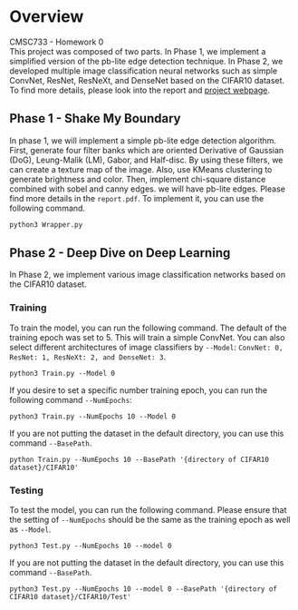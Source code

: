 # Overview
CMSC733 - Homework 0<br />
This project was composed of two parts. In Phase 1, we implement a simplified version of the pb-lite edge detection technique. In Phase 2, we developed multiple image classification neural networks such as simple ConvNet, ResNet, ResNeXt, and DenseNet based on the CIFAR10 dataset. To find more details, please look into the report and [project webpage](https://cmsc733.github.io/2022/hw/hw0/).

## Phase 1 - Shake My Boundary
In phase 1, we will implement a simple pb-lite edge detection algorithm. First, generate four filter banks which are oriented Derivative of Gaussian (DoG), Leung-Malik (LM), Gabor, and Half-disc. By using these filters, we can create a texture map of the image. Also, use KMeans clustering to generate brightness and color. Then, implement chi-square distance combined with sobel and canny edges. we will have pb-lite edges. Please find more details in the `report.pdf`. To implement it, you can use the following command.
```bash
python3 Wrapper.py
```

## Phase 2 - Deep Dive on Deep Learning
In Phase 2, we implement various image classification networks based on the CIFAR10 dataset. 

### Training
To train the model, you can run the following command. The default of the training epoch was set to 5. This will train a simple ConvNet. You can also select different architectures of image classifiers by `--Model`: `ConvNet: 0, ResNet: 1, ResNeXt: 2, and DenseNet: 3`.
```
python3 Train.py --Model 0
```
If you desire to set a specific number training epoch, you can run the following command `--NumEpochs`:
```
python3 Train.py --NumEpochs 10 --Model 0
```
If you are not putting the dataset in the default directory, you can use this command `--BasePath`.
```
python Train.py --NumEpochs 10 --BasePath '{directory of CIFAR10 dataset}/CIFAR10'
```

### Testing
To test the model, you can run the following command. Please ensure that the setting of `--NumEpochs` should be the same as the training epoch as well as `--Model`.
```
python3 Test.py --NumEpochs 10 --model 0
```

If you are not putting the dataset in the default directory, you can use this command `--BasePath`.
```
python3 Test.py --NumEpochs 10 --model 0 --BasePath '{directory of CIFAR10 dataset}/CIFAR10/Test'
```
